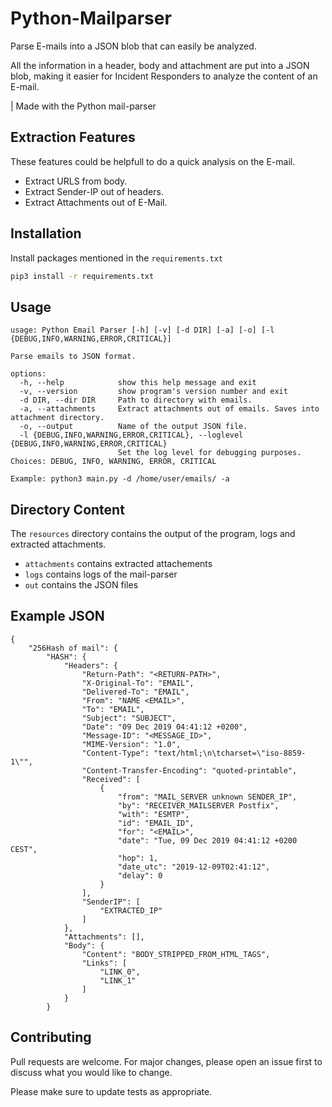 # Python-Mailparser

Parse E-mails into a JSON blob that can easily be analyzed.

All the information in a header, body and attachment are put into a JSON blob, making it easier for Incident Responders
to analyze the content of an E-mail.

| Made with the Python mail-parser

## Extraction Features
These features could be helpfull to do a quick analysis on the E-mail.
- Extract URLS from body.
- Extract Sender-IP out of headers.
- Extract Attachments out of E-Mail.

## Installation

Install packages mentioned in the `requirements.txt`

```bash
pip3 install -r requirements.txt
```

## Usage

```
usage: Python Email Parser [-h] [-v] [-d DIR] [-a] [-o] [-l {DEBUG,INFO,WARNING,ERROR,CRITICAL}]

Parse emails to JSON format.

options:
  -h, --help            show this help message and exit
  -v, --version         show program's version number and exit
  -d DIR, --dir DIR     Path to directory with emails.
  -a, --attachments     Extract attachments out of emails. Saves into attachment directory.
  -o, --output          Name of the output JSON file.
  -l {DEBUG,INFO,WARNING,ERROR,CRITICAL}, --loglevel {DEBUG,INFO,WARNING,ERROR,CRITICAL}
                        Set the log level for debugging purposes. Choices: DEBUG, INFO, WARNING, ERROR, CRITICAL

Example: python3 main.py -d /home/user/emails/ -a
```
## Directory Content
The `resources` directory contains the output of the program, logs and extracted attachments.
- `attachments` contains extracted attachements
- `logs` contains logs of the mail-parser
- `out` contains the JSON files

## Example JSON
```
{
    "256Hash of mail": {
        "HASH": {
            "Headers": {
                "Return-Path": "<RETURN-PATH>",
                "X-Original-To": "EMAIL",
                "Delivered-To": "EMAIL",
                "From": "NAME <EMAIL>",
                "To": "EMAIL",
                "Subject": "SUBJECT",
                "Date": "09 Dec 2019 04:41:12 +0200",
                "Message-ID": "<MESSAGE_ID>",
                "MIME-Version": "1.0",
                "Content-Type": "text/html;\n\tcharset=\"iso-8859-1\"",
                "Content-Transfer-Encoding": "quoted-printable",
                "Received": [
                    {
                        "from": "MAIL_SERVER unknown SENDER_IP",
                        "by": "RECEIVER_MAILSERVER Postfix",
                        "with": "ESMTP",
                        "id": "EMAIL_ID",
                        "for": "<EMAIL>",
                        "date": "Tue, 09 Dec 2019 04:41:12 +0200 CEST",
                        "hop": 1,
                        "date_utc": "2019-12-09T02:41:12",
                        "delay": 0
                    }
                ],
                "SenderIP": [
                    "EXTRACTED_IP"
                ]
            },
            "Attachments": [],
            "Body": {
                "Content": "BODY_STRIPPED_FROM_HTML_TAGS",
                "Links": [
                    "LINK_0",
                    "LINK_1"
                ]
            }
        }
```

## Contributing

Pull requests are welcome. For major changes, please open an issue first
to discuss what you would like to change.

Please make sure to update tests as appropriate.
